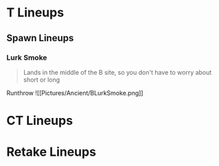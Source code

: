 # T Lineups
## Spawn Lineups
### Lurk Smoke
> Lands in the middle of the B site, so you don't have to worry about short or long

Runthrow
![[Pictures/Ancient/BLurkSmoke.png]]
# CT Lineups
# Retake Lineups